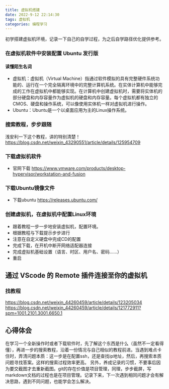 ```yaml
---
title: 虚拟机搭建
date: 2022-9-12 22:14:30
tags: 虚拟机
categories: 编程学习
---
```

初学搭建虚拟机环境，记录一下自己的自学过程，为之后自学路径优化提供参考。
<!-- more -->
### 在虚拟机软件中安装配置 Ubuntu 发行版
#### 读懂陌生名词
* 虚拟机：虚拟机（Virtual Machine）指通过软件模拟的具有完整硬件系统功能的、运行在一个完全隔离环境中的完整计算机系统。在实体计算机中能够完成的工作在虚拟机中都能够实现。在计算机中创建虚拟机时，需要将实体机的部分硬盘和内存容量作为虚拟机的硬盘和内存容量。每个虚拟机都有独立的CMOS、硬盘和操作系统，可以像使用实体机一样对虚拟机进行操作。
* Ubuntu：Ubuntu是一个以桌面应用为主的Linux操作系统。
### 搜索教程，步步跟随
浅安利一下这个教程，讲的特别清楚！
https://blog.csdn.net/weixin_43290551/article/details/125954709
### 下载虚拟机软件
* 官网下载
https://www.vmware.com/products/desktop-hypervisor/workstation-and-fusion
### 下载Ubuntu镜像文件
* 下载ubuntu
https://releases.ubuntu.com/
### 创建虚拟机，在虚拟机中配置Linux环境
* 跟着教程一步一步地安装虚拟机，配置环境。
* 根据教程与下载提示步步进行
* 注意在自定义硬盘中完成CD的配置
* 完成下载，在开机中断开网络适配器连接
* 完成虚拟机基础设置（语言、时区、用户名、密码……）
* 重启

## 通过 VScode 的 Remote 插件连接至你的虚拟机
### 找教程
https://blog.csdn.net/weixin_44260459/article/details/123205034
https://blog.csdn.net/weixin_44260459/article/details/121772911?spm=1001.2101.3001.6650.1

## 心得体会
在学习一个全新操作时或者下载软件时，先了解这个东西是什么（虽然不一定看得懂），再进一步的搜索教程，沿着一份情况与自己相似的教程前进。当遇到难点卡住时，弄清问题本质：这一步是在配置ssh，还是查找ip地址，然后，再搜索本质问题寻找答案。这样的搜索过程效率更高。
另外，养成记录的习惯，不要事后因为要交截图才去重新截图。git的存在价值是项目管理，同理，步步截屏，写markdown文档的过程也是在项目管理。记录下来，下一次遇到相同问题才会有解决思路，遇到不同问题，也能学会怎么解决。